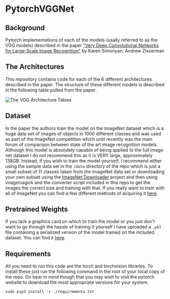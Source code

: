 # PytorchVGGNet

## Background
Pytorch implementations of each of the models (usally referred to as the VGG models) described in the paper ["Very Deep Convolutional Networks for Large-Scale Image Recognition"](https://arxiv.org/abs/1409.1556) by Karen Simonyan, Andrew Zisserman

## The Architectures

This repository contains code for each of the 6 different architectures described in the paper.
The structure of these different models is described in the following table pulled from the paper.

![The VGG Architecture Tables](./model.png)

## Dataset

In the paper the authors train the model on the ImageNet dataset which is a huge data set of images of objects in 1000 different classes and was used as part of the ImageNet competition which until recently was the main forum of comparison between state of the art image recognition models.
Although this model is absolutely capable of being applied to the full image net dataset I do not recommend this as it is VERY large, approximately 138GB.
Instead, if you wish to train the model yourself, I recommend either using the sample data set in the `/data` directory of the repo which is just a small subset of 11 classes taken from the ImageNet data set or downloading your own subset using the [ImageNet Downloader](https://github.com/mf1024/ImageNet-Datasets-Downloader) project and then using imagemagick and the converter script included in this repo to get the images the correct size and training with that.
If you really want to train with all of ImageNet you can find a few different methods of acquiring it [here](http://www.cloverio.com/download-imagenet/).

## Pretrained Weights

If you lack a graphics card on which to train the model or you just don't want to go through the hassle of training it yourself I have uploaded a `.pkl` file containing a serialized version of the model trained on the included dataset.
You can find it [here]().

## Requirements

All you need to run this code are the torch and torchvision libraries.
To install these just run the following command in the root of your local copy of the repo.
Do bear in mind though that you may wish to visit the pytorch website to download the most appropriate versions for your system.
```
sudo pip3 install -r ./requirements.txt
```
